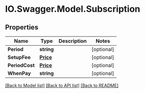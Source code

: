 # IO.Swagger.Model.Subscription
## Properties

Name | Type | Description | Notes
------------ | ------------- | ------------- | -------------
**Period** | **string** |  | [optional] 
**SetupFee** | [**Price**](Price.md) |  | [optional] 
**PeriodCost** | [**Price**](Price.md) |  | [optional] 
**WhenPay** | **string** |  | [optional] 

[[Back to Model list]](../README.md#documentation-for-models) [[Back to API list]](../README.md#documentation-for-api-endpoints) [[Back to README]](../README.md)

